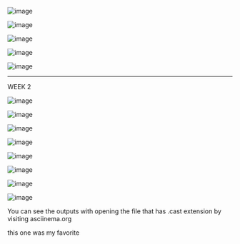 
![image](https://user-images.githubusercontent.com/51965140/106361330-6b9c8f80-632e-11eb-9c2a-806c6d8057f5.png)

![image](https://user-images.githubusercontent.com/51965140/106361335-71927080-632e-11eb-991b-9690c9e5dc4d.png)

![image](https://user-images.githubusercontent.com/51965140/106361343-79eaab80-632e-11eb-9dfe-9e3c721bbcbc.png)

![image](https://user-images.githubusercontent.com/51965140/106361355-87079a80-632e-11eb-88a4-5fe9e1a81296.png)

![image](https://user-images.githubusercontent.com/51965140/106361358-8cfd7b80-632e-11eb-810a-fc7fb6c2cf29.png)

---------------
WEEK 2

![image](https://user-images.githubusercontent.com/51965140/106361364-971f7a00-632e-11eb-9598-ef81b3fa3a6d.png)

![image](https://user-images.githubusercontent.com/51965140/106361369-9edf1e80-632e-11eb-9b1a-21cf3fba2a8e.png)

![image](https://user-images.githubusercontent.com/51965140/106361374-a9011d00-632e-11eb-84bb-823bd8b97014.png)

![image](https://user-images.githubusercontent.com/51965140/106361383-ae5e6780-632e-11eb-8daa-997e234c5401.png)

![image](https://user-images.githubusercontent.com/51965140/106361389-b7e7cf80-632e-11eb-8d70-0396db0a6cf3.png)

![image](https://user-images.githubusercontent.com/51965140/106361397-be764700-632e-11eb-84bb-bded262e74c9.png)

![image](https://user-images.githubusercontent.com/51965140/106361405-c504be80-632e-11eb-8189-dade5215ed78.png)

![image](https://user-images.githubusercontent.com/51965140/106361412-cb933600-632e-11eb-982a-f1360abb0fd1.png)




You can see the outputs with opening the file that has .cast extension by visiting asciinema.org

this one was my favorite

